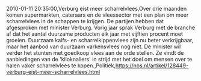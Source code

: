 2010-01-11 20:35:00,Verburg eist meer scharrelvlees,Over drie maanden komen supermarkten, cateraars en de vleessector met een plan om meer scharrelvlees in de schappen te krijgen. De partijen hebben dat afgesproken met minister Verburg. Vorig jaar sprak Verburg met de branche af dat het aantal duurzame producten elk jaar met vijftien procent moet groeien. Duurzaam kalfs- en scharrelkippenvlees zijn nu beter verkrijgbaar, maar het aanbod van duurzaam varkensvlees nog niet. De minister wil verder het stunten met goedkoop vlees aan de orde stellen. Ze vindt de aanbiedingen van de 'kiloknallers' in strijd met het doel om mensen over te halen vaker scharrelvlees te kopen.,Politiek,https://nos.nl/artikel/128449-verburg-eist-meer-scharrelvlees.html